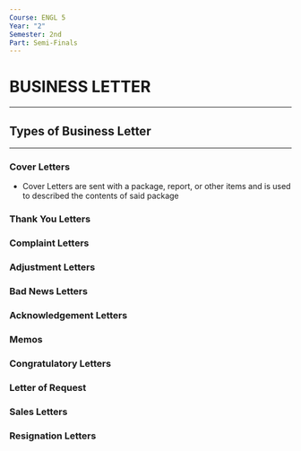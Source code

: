 ```yaml
---
Course: ENGL 5
Year: "2"
Semester: 2nd
Part: Semi-Finals
---
```

# BUSINESS LETTER
---
## Types of Business Letter
---
### Cover Letters
- Cover Letters are sent with a package, report, or other items and is used to described the contents of said package 
### Thank You Letters
### Complaint Letters
### Adjustment Letters
### Bad News Letters
### Acknowledgement Letters
### Memos
### Congratulatory Letters
### Letter of Request
### Sales Letters
### Resignation Letters
